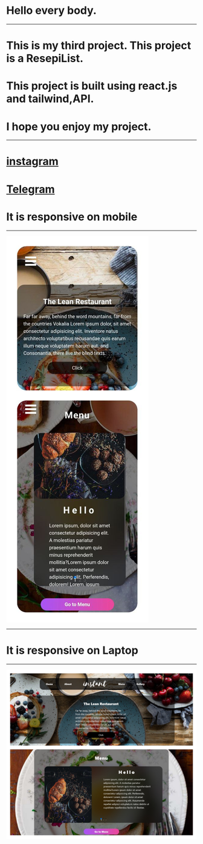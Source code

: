 # Hello every body.

 ***

# This is my third project. This project is a ResepiList.
# This project is built using react.js and tailwind,API.
# I hope you enjoy my project.


***
# [instagram](https://www.instagram.com/debugger._/)
#  [Telegram](https://t.me/Debugger0)


# It is responsive on mobile 
 ***
 ![](https://github.com/HosseinMolazem/Resturant/blob/master/src/img/screenshot-resepilist.jpg)


***

# It is responsive on Laptop
 ***
 ![](https://github.com/HosseinMolazem/Resturant/blob/master/src/img/screenshot-resepilist2.jpg)
